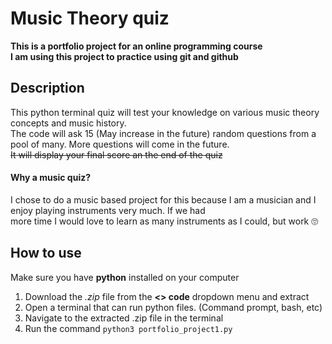 # Music Theory quiz
**This is a portfolio project for an online programming course**  
**I am using this project to practice using git and github**
## Description
This python terminal quiz will test your knowledge on various music theory concepts and music history.  
The code will ask 15 (May increase in the future) random questions from a pool of many. More questions will come in the future.  
~~It will display your final score an the end of the quiz~~  
#### Why a music quiz?  
 I chose to do a music based project for this because I am a musician and I enjoy playing instruments very much. If we had  
more time I would love to learn as many instruments as I could, but work 🙄

## How to use  
Make sure you have **python** installed on your computer  
1. Download the *.zip* file from the **<> code** dropdown menu and extract
2. Open a terminal that can run python files. (Command prompt, bash, etc)
3. Navigate to the extracted .zip file in the terminal
4. Run the command `python3 portfolio_project1.py`